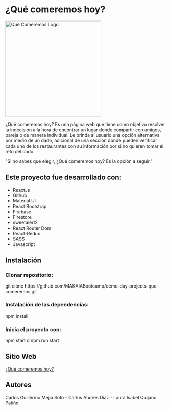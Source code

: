 <h1>¿Qué comeremos hoy?</h1>

<p aling="right">
<img width="300px" src="https://res.cloudinary.com/dpssc03mq/image/upload/v1670178063/logo_uwtvtc.jpg" alt="Que Comeremos Logo">
</p>


¿Qué comeremos hoy? Es una página web que tiene como objetivo resolver la indecisión a la hora de encontrar un lugar donde compartir con amigos, pareja o de manera individual. Le brinda al usuario una opción alternativa por medio de un dado, adicional de una sección donde pueden verificar cada uno de los restaurantes con su información por si no quieren tomar el reto del dado.

"Si no sabes que elegir, ¿Qué comeremos hoy? Es la opción a seguir."

<h2>Este proyecto fue desarrollado con:</h2>

* ReactJs
* Github
* Material UI
* React Bootstrap
* Firebase
* Firestore
* sweetalert2
* React Router Dom
* React-Redux
* SASS
* Javascript

<h2>Instalación</h2>

<h3>Clonar repositorio:</h3>
git clone https://github.com/MAKAIABootcamp/demo-day-projects-que-comeremos.git

<h3>Instalación de las dependencias:</h3>
npm install

<h3>Inicia el proyecto con:</h3>
npm start ó npm run start

<h2>Sitio Web</h2>

[¿Qué comeremos hoy?](https://quecomeremos-hoy.web.app)

<h2>Autores</h2>

Carlos Guillermo Mejia Soto - Carlos Andres Diaz - Laura Isabel Quijano Patiño
